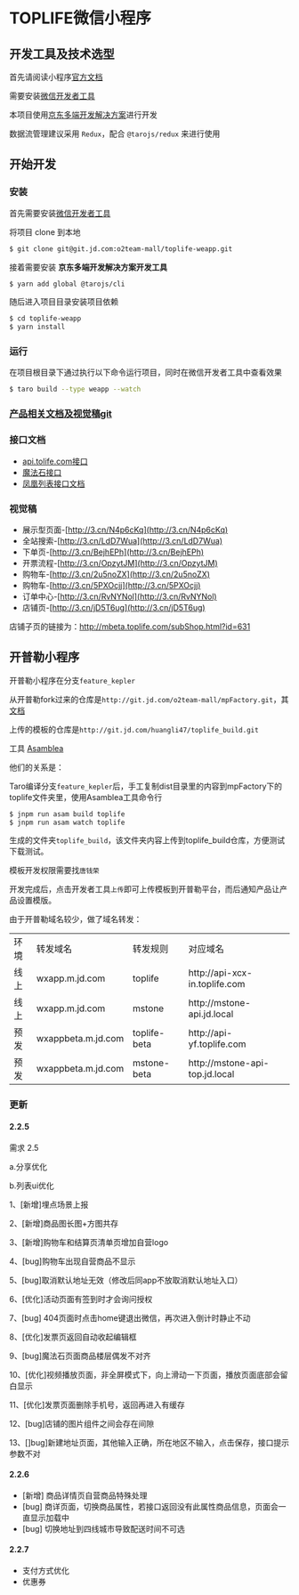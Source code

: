 # TOPLIFE微信小程序

## 开发工具及技术选型

首先请阅读小程序[官方文档](https://mp.weixin.qq.com/debug/wxadoc/introduction/index.html)

需要安装[微信开发者工具](https://mp.weixin.qq.com/debug/wxadoc/dev/devtools/download.html)

本项目使用[京东多端开发解决方案](https://github.com/NervJS/taro)进行开发

数据流管理建议采用 `Redux`，配合 `@tarojs/redux` 来进行使用

## 开始开发

### 安装

首先需要安装[微信开发者工具](https://mp.weixin.qq.com/debug/wxadoc/dev/devtools/download.html)

将项目 clone 到本地

```bash
$ git clone git@git.jd.com:o2team-mall/toplife-weapp.git
```

接着需要安装 **京东多端开发解决方案开发工具**

```bash
$ yarn add global @tarojs/cli
```

随后进入项目目录安装项目依赖

```bash
$ cd toplife-weapp
$ yarn install
```

### 运行

在项目根目录下通过执行以下命令运行项目，同时在微信开发者工具中查看效果

```bash
$ taro build --type weapp --watch
```

### [产品相关文档及视觉稿git](http://git.jd.com/toplife/doc.git)

### 接口文档
- [api.tolife.com接口](http://cf.jd.com/display/WEB/TopLife)
- [魔法石接口](http://cf.jd.com/display/JDTG/Mstone+-+TopLife)
- [凤凰列表接口文档](http://cf.jd.com/pages/viewpage.action?pageId=90625400)

### 视觉稿
- 展示型页面-[http://3.cn/N4p6cKq](http://3.cn/N4p6cKq)
- 全站搜索-[http://3.cn/LdD7Wua](http://3.cn/LdD7Wua)
- 下单页-[http://3.cn/BejhEPh](http://3.cn/BejhEPh)
- 开票流程-[http://3.cn/OpzytJM](http://3.cn/OpzytJM)
- 购物车-[http://3.cn/2u5noZX](http://3.cn/2u5noZX)
- 购物车-[http://3.cn/5PXOcjj](http://3.cn/5PXOcjj)
- 订单中心-[http://3.cn/RvNYNol](http://3.cn/RvNYNol)
- 店铺页-[http://3.cn/jD5T6ug](http://3.cn/jD5T6ug)


店铺子页的链接为：http://mbeta.toplife.com/subShop.html?id=631


## 开普勒小程序

开普勒小程序在分支`feature_kepler`

从开普勒fork过来的仓库是`http://git.jd.com/o2team-mall/mpFactory.git`，其[文档](http://git.jd.com/MP_FE/mpFactory/wikis/home)

上传的模板的仓库是`http://git.jd.com/huangli47/toplife_build.git`

工具 [Asamblea](http://git.jd.com/MP_FE/mpFactory/wikis/Asamblea小程序组装工具使用说明)

他们的关系是：

Taro编译分支`feature_kepler`后，手工复制dist目录里的内容到mpFactory下的toplife文件夹里，使用Asamblea工具命令行
``` bash
$ jnpm run asam build toplife
$ jnpm run asam watch toplife
```
生成的文件夹`toplife_build`，该文件夹内容上传到toplife_build仓库，方便测试下载测试。

模板开发权限需要找`唐钱荣`

开发完成后，点击开发者工具`上传`即可上传模板到开普勒平台，而后通知产品让产品设置模版。

由于开普勒域名较少，做了域名转发：
<table>
<tr><td>环境</td><td>转发域名</td><td>转发规则</td><td>对应域名</td></tr>
<tr><td>线上</td><td>wxapp.m.jd.com</td><td>toplife</td><td>http://api-xcx-in.toplife.com</td></tr>
<tr><td>线上</td><td>wxapp.m.jd.com</td><td>mstone</td><td>http://mstone-api.jd.local</td></tr>
<tr><td>预发</td><td>wxappbeta.m.jd.com</td><td>toplife-beta</td><td>http://api-yf.toplife.com</td></tr>
<tr><td>预发</td><td>wxappbeta.m.jd.com</td><td>mstone-beta</td><td>http://mstone-api-top.jd.local</td></tr>
</table>


### 更新
#### 2.2.5
需求 2.5

a.分享优化

b.列表ui优化


1、[新增]埋点场景上报

2、[新增]商品图长图+方图共存

3、[新增]购物车和结算页清单页增加自营logo

4、[bug]购物车出现自营商品不显示

5、[bug]取消默认地址无效（修改后同app不放取消默认地址入口）

6、[优化]活动页面有签到时才会询问授权

7、[bug] 404页面时点击home键退出微信，再次进入倒计时静止不动

8、[优化]发票页返回自动收起编辑框

9、[bug]魔法石页面商品楼层偶发不对齐

10、[优化]视频播放页面，非全屏模式下，向上滑动一下页面，播放页面底部会留白显示

11、[优化]发票页面删除手机号，返回再进入有缓存

12、[bug]店铺的图片组件之间会存在间隙

13、[]bug]新建地址页面，其他输入正确，所在地区不输入，点击保存，接口提示参数不对

#### 2.2.6

- [新增] 商品详情页自营商品特殊处理
- [bug] 商详页面，切换商品属性，若接口返回没有此属性商品信息，页面会一直显示加载中
- [bug] 切换地址到四线城市导致配送时间不可选

#### 2.2.7

- 支付方式优化
- 优惠券